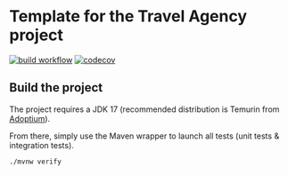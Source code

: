 # Template for the Travel Agency project

[![build workflow](https://github.com/Melanie2911/travel_agency/actions/workflows/build.yml/badge.svg)](https://github.com/Melanie2911/travel_agency/actions)
[![codecov](https://codecov.io/gh/Melanie2911/travel_agency/branch/main/graph/badge.svg)](https://codecov.io/gh/Melanie2911/travel_agency)

## Build the project

The project requires a JDK 17 (recommended distribution is Temurin from [Adoptium](https://adoptium.net/)).

From there, simply use the Maven wrapper to launch all tests (unit tests & integration tests).

`./mvnw verify`
